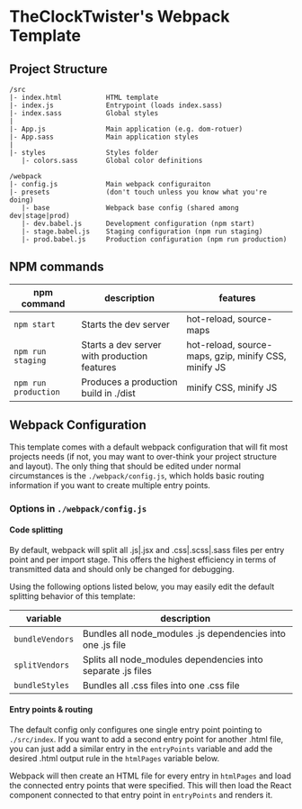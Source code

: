 # TheClockTwister's Webpack Template

## Project Structure
```
/src
|- index.html           HTML template
|- index.js             Entrypoint (loads index.sass)
|- index.sass           Global styles
|
|- App.js               Main application (e.g. dom-rotuer)
|- App.sass             Main application styles
|
|- styles               Styles folder
   |- colors.sass       Global color definitions

/webpack
|- config.js            Main webpack configuraiton
|- presets              (don't touch unless you know what you're doing)
   |- base              Webpack base config (shared among dev|stage|prod)
   |- dev.babel.js      Development configuration (npm start)
   |- stage.babel.js    Staging configuration (npm run staging)
   |- prod.babel.js     Production configuration (npm run production)
```

## NPM commands
| npm command           | description                                   | features
|-----------------------|-----------------------------------------------|-----------------------------------
|`npm start`            | Starts the dev server                         | hot-reload, source-maps
| `npm run staging`     | Starts a dev server with production features  | hot-reload, source-maps, gzip, minify CSS, minify JS
| `npm run production`  | Produces a production build in ./dist         | minify CSS, minify JS


## Webpack Configuration
This template comes with a default webpack configuration that will fit most projects needs (if not, you may want
to over-think your project structure and layout). The only thing that should be edited under normal circumstances
is the `./webpack/config.js`, which holds basic routing information if you want to create multiple entry points.

### Options in `./webpack/config.js`

#### Code splitting
By default, webpack will split all .js|.jsx and .css|.scss|.sass files per entry point and per import stage.
This offers the highest efficiency in terms of transmitted data and should only be changed for debugging.

Using the following options listed below, you may easily edit the default splitting behavior of this template:

| variable        | description                               
|-----------------|---------------------------------------------
| `bundleVendors` | Bundles all node_modules .js dependencies into one .js file                       
| `splitVendors`  | Splits all node_modules dependencies into separate .js files
| `bundleStyles`  | Bundles all .css files into one .css file

#### Entry points & routing
The default config only configures one single entry point pointing to `./src/index`. If you want to add a second
entry point for another .html file, you can just add a similar entry in the `entryPoints` variable and add the desired
.html output rule in the `htmlPages` variable below.

Webpack will then create an HTML file for every entry in `htmlPages` and load the connected entry points that were
specified. This will then load the React component connected to that entry point in `entryPoints` and renders it.
